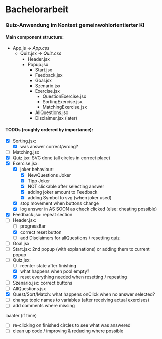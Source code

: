 # Bachelorarbeit

### Quiz-Anwendung im Kontext gemeinwohlorientierter KI

#### Main component structure:

* App.js -> *App.css*
    * Quiz.jsx -> *Quiz.css*
        * Header.jsx
        * Popup.jsx
            * Start.jsx
            * Feedback.jsx 
            * Goal.jsx
            * Szenario.jsx
            * Exercise.jsx
                * QuestionExercise.jsx
                * SortingExercise.jsx
                * MatchingExercise.jsx
            * AllQuestions.jsx
            * Disclaimer.jsx (later)


#### TODOs (roughly ordered by importance):

* [x] Sorting.jsx:
    * [x] was answer correct/wrong?
* [ ] Matching.jsx
* [x] Quiz.jsx: SVG done (all circles in correct place)
* [x] Exercise.jsx: 
    * [x] joker behaviour:
        * [x] NewQuestions Joker
        * [x] Tipp Joker
        * [x] NOT clickable after selecting answer
        * [x] adding joker amount to Feedback
        * [x] adding Symbol to svg (when joker used)
    * [x] stop movement when buttons change
    * [x] log answer in AS SOON as check clicked (else: cheating possible)
* [x] Feedback.jsx: repeat section
* [ ] Header.jsx:
    * [ ] progressBar
    * [x] correct reset button
    * [ ] add Disclaimers for allQuestions / resetting quiz
* [ ] Goal.jsx
* [ ] Start.jsx: 2nd popup (with explanations) or adding them to current popup
* [ ] Quiz.jsx: 
    * [ ] reenter state after finishing
    * [x] what happens when pool empty?
    * [x] reset everything needed when resetting / repeating
* [ ] Szenario.jsx: correct buttons
* [ ] AllQuestions.jsx
* [x] Quest/Sort/Match: what happens onClick when no answer selected?
* [ ] change topic names to variables (after receiving actual exercises)
* [ ] add comments where missing

laaater (if time)
* [ ] re-clicking on finished circles to see what was answered
* [ ] clean up code / improving & reducing where possible
